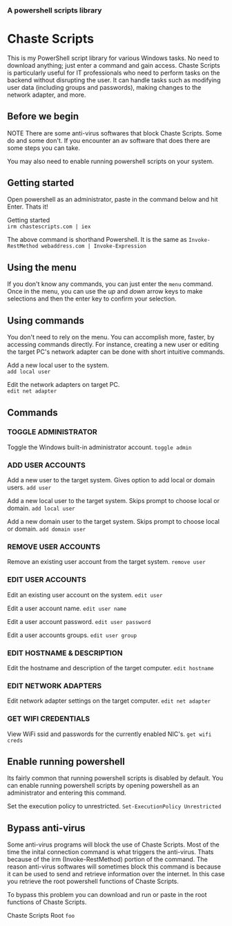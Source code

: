 ### A powershell scripts library

# Chaste Scripts

This is my PowerShell script library for various Windows tasks. No need to download anything; just enter a command and gain access. Chaste Scripts is particularly useful for IT professionals who need to perform tasks on the backend without disrupting the user. It can handle tasks such as modifying user data (including groups and passwords), making changes to the network adapter, and more.

## Before we begin

NOTE
There are some anti-virus softwares that block Chaste Scripts. Some do and some don't. If you encounter an av software that does there are some steps you can take.

You may also need to enable running powershell scripts on your system.

## Getting started

Open powershell as an administrator, paste in the command below and hit Enter. Thats it!

Getting started\
`irm chastescripts.com | iex`

The above command is shorthand Powershell. It is the same as `Invoke-RestMethod webaddress.com | Invoke-Expression`

## Using the menu

If you don't know any commands, you can just enter the `menu` command. Once in the menu, you can use the _up_ and _down_ arrow keys to make selections and then the enter key to confirm your selection.

## Using commands

You don't need to rely on the menu. You can accomplish more, faster, by accessing commands directly. For instance, creating a new user or editing the target PC's network adapter can be done with short intuitive commands.

Add a new local user to the system.\
`add local user`

Edit the network adapters on target PC.\
`edit net adapter`

## Commands

### TOGGLE ADMINISTRATOR

Toggle the Windows built-in administrator account.
`toggle admin`

### ADD USER ACCOUNTS

Add a new user to the target system. Gives option to add local or domain users.
`add user`

Add a new local user to the target system. Skips prompt to choose local or domain.
`add local user`

Add a new domain user to the target system. Skips prompt to choose local or domain.
`add domain user`

### REMOVE USER ACCOUNTS

Remove an existing user account from the target system.
`remove user`

### EDIT USER ACCOUNTS

Edit an existing user account on the system.
`edit user`

Edit a user account name.
`edit user name`

Edit a user account password.
`edit user password`

Edit a user accounts groups.
`edit user group`

### EDIT HOSTNAME & DESCRIPTION

Edit the hostname and description of the target computer.
`edit hostname`

### EDIT NETWORK ADAPTERS

Edit network adapter settings on the target computer.
`edit net adapter`

### GET WIFI CREDENTIALS

View WiFi ssid and passwords for the currently enabled NIC's.
`get wifi creds`

## Enable running powershell

Its fairly common that running powershell scripts is disabled by default. You can enable running powershell scripts by opening powershell as an administrator and entering this command.

Set the execution policy to unrestricted.
`Set-ExecutionPolicy Unrestricted`

## Bypass anti-virus

Some anti-virus programs will block the use of Chaste Scripts. Most of the time the inital connection command is what triggers the anti-virus. Thats because of the irm (Invoke-RestMethod) portion of the command. The reason anti-virus softwares will sometimes block this command is because it can be used to send and retrieve information over the internet. In this case you retrieve the root powershell functions of Chaste Scripts.

To bypass this problem you can download and run or paste in the root functions of Chaste Scripts.

Chaste Scripts Root
`foo`
